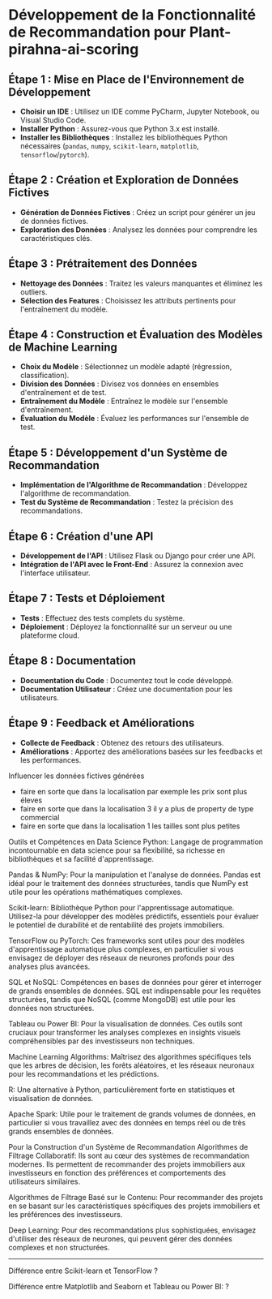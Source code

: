 # Développement de la Fonctionnalité de Recommandation pour Plant-pirahna-ai-scoring

## Étape 1 : Mise en Place de l'Environnement de Développement
- **Choisir un IDE** : Utilisez un IDE comme PyCharm, Jupyter Notebook, ou Visual Studio Code.
- **Installer Python** : Assurez-vous que Python 3.x est installé.
- **Installer les Bibliothèques** : Installez les bibliothèques Python nécessaires (`pandas`, `numpy`, `scikit-learn`, `matplotlib`, `tensorflow`/`pytorch`).

## Étape 2 : Création et Exploration de Données Fictives
- **Génération de Données Fictives** : Créez un script pour générer un jeu de données fictives.
- **Exploration des Données** : Analysez les données pour comprendre les caractéristiques clés.

## Étape 3 : Prétraitement des Données
- **Nettoyage des Données** : Traitez les valeurs manquantes et éliminez les outliers.
- **Sélection des Features** : Choisissez les attributs pertinents pour l'entraînement du modèle.

## Étape 4 : Construction et Évaluation des Modèles de Machine Learning
- **Choix du Modèle** : Sélectionnez un modèle adapté (régression, classification).
- **Division des Données** : Divisez vos données en ensembles d'entraînement et de test.
- **Entraînement du Modèle** : Entraînez le modèle sur l'ensemble d'entraînement.
- **Évaluation du Modèle** : Évaluez les performances sur l'ensemble de test.

## Étape 5 : Développement d'un Système de Recommandation
- **Implémentation de l'Algorithme de Recommandation** : Développez l'algorithme de recommandation.
- **Test du Système de Recommandation** : Testez la précision des recommandations.

## Étape 6 : Création d'une API
- **Développement de l'API** : Utilisez Flask ou Django pour créer une API.
- **Intégration de l'API avec le Front-End** : Assurez la connexion avec l'interface utilisateur.

## Étape 7 : Tests et Déploiement
- **Tests** : Effectuez des tests complets du système.
- **Déploiement** : Déployez la fonctionnalité sur un serveur ou une plateforme cloud.

## Étape 8 : Documentation
- **Documentation du Code** : Documentez tout le code développé.
- **Documentation Utilisateur** : Créez une documentation pour les utilisateurs.

## Étape 9 : Feedback et Améliorations
- **Collecte de Feedback** : Obtenez des retours des utilisateurs.
- **Améliorations** : Apportez des améliorations basées sur les feedbacks et les performances.




Influencer les données fictives générées
- faire en sorte que dans la localisation par exemple les prix sont plus éleves
- faire en sorte que dans la localisation 3 il y a plus de property de type commercial
- faire en sorte que dans la localisation 1 les tailles sont plus petites


Outils et Compétences en Data Science
Python: Langage de programmation incontournable en data science pour sa flexibilité, sa richesse en bibliothèques et sa facilité d'apprentissage.

Pandas & NumPy: Pour la manipulation et l'analyse de données. Pandas est idéal pour le traitement des données structurées, tandis que NumPy est utile pour les opérations mathématiques complexes.

Scikit-learn: Bibliothèque Python pour l'apprentissage automatique. Utilisez-la pour développer des modèles prédictifs, essentiels pour évaluer le potentiel de durabilité et de rentabilité des projets immobiliers.

TensorFlow ou PyTorch: Ces frameworks sont utiles pour des modèles d'apprentissage automatique plus complexes, en particulier si vous envisagez de déployer des réseaux de neurones profonds pour des analyses plus avancées.

SQL et NoSQL: Compétences en bases de données pour gérer et interroger de grands ensembles de données. SQL est indispensable pour les requêtes structurées, tandis que NoSQL (comme MongoDB) est utile pour les données non structurées.

Tableau ou Power BI: Pour la visualisation de données. Ces outils sont cruciaux pour transformer les analyses complexes en insights visuels compréhensibles par des investisseurs non techniques.

Machine Learning Algorithms: Maîtrisez des algorithmes spécifiques tels que les arbres de décision, les forêts aléatoires, et les réseaux neuronaux pour les recommandations et les prédictions.

R: Une alternative à Python, particulièrement forte en statistiques et visualisation de données.

Apache Spark: Utile pour le traitement de grands volumes de données, en particulier si vous travaillez avec des données en temps réel ou de très grands ensembles de données.

Pour la Construction d'un Système de Recommandation
Algorithmes de Filtrage Collaboratif: Ils sont au cœur des systèmes de recommandation modernes. Ils permettent de recommander des projets immobiliers aux investisseurs en fonction des préférences et comportements des utilisateurs similaires.

Algorithmes de Filtrage Basé sur le Contenu: Pour recommander des projets en se basant sur les caractéristiques spécifiques des projets immobiliers et les préférences des investisseurs.

Deep Learning: Pour des recommandations plus sophistiquées, envisagez d'utiliser des réseaux de neurones, qui peuvent gérer des données complexes et non structurées.


---
Différence entre Scikit-learn et TensorFlow ?

Différence entre Matplotlib and Seaborn et Tableau ou Power BI:  ?